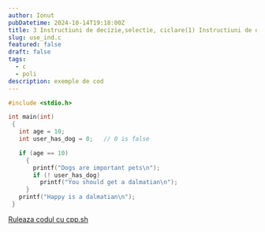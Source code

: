 ```yaml
---
author: Ionut
pubDatetime: 2024-10-14T19:18:00Z 
title: 3 Instructiuni de decizie,selectie, ciclare(1) Instructiuni de decizie,selectie, ciclare Tip0108 use_ind.c
slug: use_ind.c
featured: false
draft: false
tags:
  - c
  - poli
description: exemple de cod
---
```

```c
#include <stdio.h>

int main(int)
 { 
   int age = 10;
   int user_has_dog = 0;   // 0 is false

   if (age == 10)
     {
       printf("Dogs are important pets\n");
       if (! user_has_dog)
         printf("You should get a dalmatian\n");
     }
   printf("Happy is a dalmatian\n");
 }

```
<a href='https://cpp.sh/?source=%23include+%3Cstdio.h%3E%0D%0A%0D%0Aint+main%28int%29%0D%0A+%7B+%0D%0A+++int+age+%3D+10%3B%0D%0A+++int+user_has_dog+%3D+0%3B+++%2F%2F+0+is+false%0D%0A%0D%0A+++if+%28age+%3D%3D+10%29%0D%0A+++++%7B%0D%0A+++++++printf%28%22Dogs+are+important+pets%5Cn%22%29%3B%0D%0A+++++++if+%28%21+user_has_dog%29%0D%0A+++++++++printf%28%22You+should+get+a+dalmatian%5Cn%22%29%3B%0D%0A+++++%7D%0D%0A+++printf%28%22Happy+is+a+dalmatian%5Cn%22%29%3B%0D%0A+%7D%0D%0A' target='_blank'> Ruleaza codul cu cpp.sh </a>
